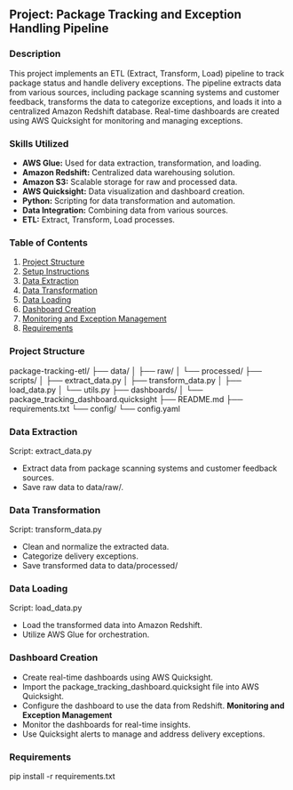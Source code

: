 ## Project: Package Tracking and Exception Handling Pipeline

### Description
This project implements an ETL (Extract, Transform, Load) pipeline to track package status and handle delivery exceptions. 
The pipeline extracts data from various sources, including package scanning systems and customer feedback, transforms the data to categorize exceptions, and loads it into a centralized Amazon Redshift database. 
Real-time dashboards are created using AWS Quicksight for monitoring and managing exceptions.

### Skills Utilized
- **AWS Glue:** Used for data extraction, transformation, and loading.
- **Amazon Redshift:** Centralized data warehousing solution.
- **Amazon S3:** Scalable storage for raw and processed data.
- **AWS Quicksight:** Data visualization and dashboard creation.
- **Python:** Scripting for data transformation and automation.
- **Data Integration:** Combining data from various sources.
- **ETL:** Extract, Transform, Load processes.

### Table of Contents
1. [Project Structure](#project-structure)
2. [Setup Instructions](#setup-instructions)
3. [Data Extraction](#data-extraction)
4. [Data Transformation](#data-transformation)
5. [Data Loading](#data-loading)
6. [Dashboard Creation](#dashboard-creation)
7. [Monitoring and Exception Management](#monitoring-and-exception-management)
8. [Requirements](#requirements)


### Project Structure
package-tracking-etl/
├── data/
│ ├── raw/
│ └── processed/
├── scripts/
│ ├── extract_data.py
│ ├── transform_data.py
│ ├── load_data.py
│ └── utils.py
├── dashboards/
│ └── package_tracking_dashboard.quicksight
├── README.md
├── requirements.txt
└── config/
└── config.yaml

### Data Extraction

Script: extract_data.py

- Extract data from package scanning systems and customer feedback sources.
- Save raw data to data/raw/.

### Data Transformation 

Script: transform_data.py

- Clean and normalize the extracted data.
- Categorize delivery exceptions.
- Save transformed data to data/processed/

### Data Loading 

Script: load_data.py

- Load the transformed data into Amazon Redshift.
- Utilize AWS Glue for orchestration.

### Dashboard Creation 

- Create real-time dashboards using AWS Quicksight.
- Import the package_tracking_dashboard.quicksight file into AWS Quicksight.
- Configure the dashboard to use the data from Redshift.
**Monitoring and Exception Management**
- Monitor the dashboards for real-time insights.
- Use Quicksight alerts to manage and address delivery exceptions.



### Requirements 
pip install -r requirements.txt
